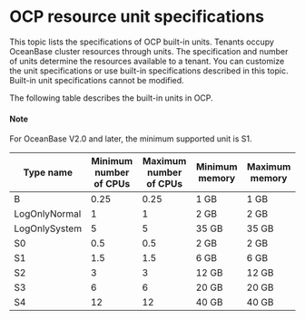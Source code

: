 OCP resource unit specifications 
=====================================================

This topic lists the specifications of OCP built-in units. Tenants occupy OceanBase cluster resources through units. The specification and number of units determine the resources available to a tenant. You can customize the unit specifications or use built-in specifications described in this topic. Built-in unit specifications cannot be modified. 

The following table describes the built-in units in OCP.

  <main id="notice" type='explain'>
    <h4>Note</h4>
    <p>For OceanBase V2.0 and later, the minimum supported unit is S1.</p>
  </main>


| **Type name** | **Minimum number of CPUs** | **Maximum number of CPUs** | **Minimum memory** | **Maximum memory** |
|---------------|----------------------------|----------------------------|--------------------|--------------------|
| B             | 0.25                       | 0.25                       | 1 GB                 | 1 GB             |
| LogOnlyNormal | 1                          | 1                          | 2 GB                 | 2 GB             |
| LogOnlySystem | 5                          | 5                          | 35 GB                | 35 GB            |
| S0            | 0.5                        | 0.5                        | 2 GB                 | 2 GB             |
| S1            | 1.5                        | 1.5                        | 6 GB                 | 6 GB             |
| S2            | 3                          | 3                          | 12 GB                | 12 GB            |
| S3            | 6                          | 6                          | 20 GB                | 20 GB            |
| S4            | 12                         | 12                         | 40 GB                | 40 GB            |



